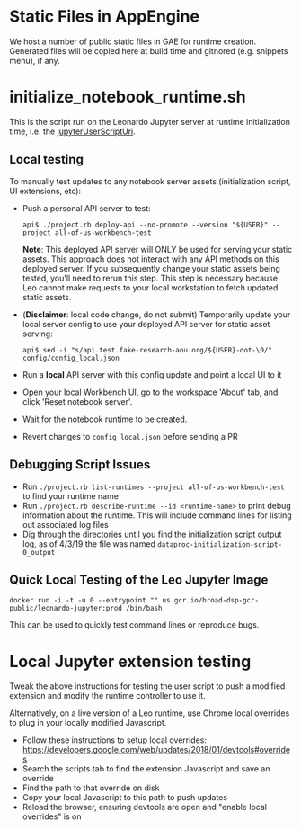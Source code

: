 # Static Files in AppEngine
We host a number of public static files in GAE for runtime creation. Generated files will be copied here at build time and gitnored (e.g. snippets menu), if any.

# initialize_notebook_runtime.sh

This is the script run on the Leonardo Jupyter server at runtime initialization
time, i.e. the [jupyterUserScriptUri](
https://github.com/DataBiosphere/leonardo/blob/cfdbff2448b9cff73ad658ba028d1feafab01b81/src/main/resources/swagger/api-docs.yaml#L509).

## Local testing

To manually test updates to any notebook server assets (initialization script, UI extensions, etc):

- Push a personal API server to test:

  ```
  api$ ./project.rb deploy-api --no-promote --version "${USER}" --project all-of-us-workbench-test
  ```

  **Note**: This deployed API server will ONLY be used for serving your static assets. This approach
  does not interact with any API methods on this deployed server. If you subsequently change your
  static assets being tested, you'll need to rerun this step. This step is necessary because Leo
  cannot make requests to your local workstation to fetch updated static assets.

- (**Disclaimer**: local code change, do not submit) Temporarily update your
  local server config to use your deployed API server for static asset serving:

  ```
  api$ sed -i "s/api.test.fake-research-aou.org/${USER}-dot-\0/" config/config_local.json
  ```

- Run a **local** API server with this config update and point a local UI to it
- Open your local Workbench UI, go to the workspace 'About' tab, and click 'Reset notebook server'.
- Wait for the notebook runtime to be created.
- Revert changes to `config_local.json` before sending a PR

## Debugging Script Issues

- Run `./project.rb list-runtimes --project all-of-us-workbench-test` to find your runtime name
- Run `./project.rb describe-runtime --id <runtime-name>` to print debug information about
  the runtime. This will include command lines for listing out associated log files
- Dig through the directories until you find the initialization script output
  log, as of 4/3/19 the file was named `dataproc-initialization-script-0_output`

## Quick Local Testing of the Leo Jupyter Image

```
docker run -i -t -u 0 --entrypoint "" us.gcr.io/broad-dsp-gcr-public/leonardo-jupyter:prod /bin/bash
```

This can be used to quickly test command lines or reproduce bugs.

# Local Jupyter extension testing

Tweak the above instructions for testing the user script to push a modified
extension and modify the runtime controller to use it.

Alternatively, on a live version of a Leo runtime, use Chrome local overrides to
plug in your locally modified Javascript.

- Follow these instructions to setup local overrides: https://developers.google.com/web/updates/2018/01/devtools#overrides
- Search the scripts tab to find the extension Javascript and save an override
- Find the path to that override on disk
- Copy your local Javascript to this path to push updates
- Reload the browser, ensuring devtools are open and "enable local overrides" is on

